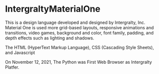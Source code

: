 # IntergraltyMaterialOne
This is a design language developed and designed by Intergralty, Inc. Material One is used more grid-based layouts, responsive animations and transitions, video games, background and color, font family, padding, and depth effects such as lighting and shadows.

The HTML (HyperText Markup Language), CSS (Cascading Style Sheets), and Javascript

On November 12, 2021, The Python was First Web Browser as Intergralty Platfer.
